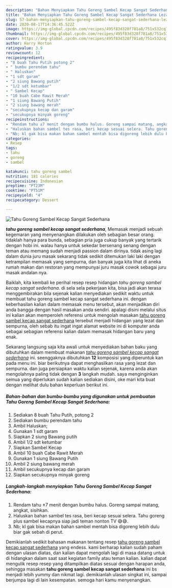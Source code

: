 ```yaml
---
description: "Bahan Menyiapkan Tahu Goreng Sambel Kecap Sangat Sederhana Lezat"
title: "Bahan Menyiapkan Tahu Goreng Sambel Kecap Sangat Sederhana Lezat"
slug: 57-bahan-menyiapkan-tahu-goreng-sambel-kecap-sangat-sederhana-lezat
date: 2020-08-17T14:36:45.522Z
image: https://img-global.cpcdn.com/recipes/495f83d328f781a8/751x532cq70/tahu-goreng-sambel-kecap-sangat-sederhana-foto-resep-utama.jpg
thumbnail: https://img-global.cpcdn.com/recipes/495f83d328f781a8/751x532cq70/tahu-goreng-sambel-kecap-sangat-sederhana-foto-resep-utama.jpg
cover: https://img-global.cpcdn.com/recipes/495f83d328f781a8/751x532cq70/tahu-goreng-sambel-kecap-sangat-sederhana-foto-resep-utama.jpg
author: Harry Horton
ratingvalue: 3.9
reviewcount: 12
recipeingredient:
- "8 buah Tahu Putih potong 2"
- " bumbu perendam tahu"
- " Haluskan"
- "1 sdt garam"
- "2 siung Bawang putih"
- "1/2 sdt ketumbar"
- " Sambel Kecap"
- "10 buah Cabe Rawit Merah"
- "1 siung Bawang Putih"
- "2 siung bawang merah"
- "secukupnya kecap dan garam"
- "secukupnya minyak goreng"
recipeinstructions:
- "Rendam tahu ±7 menit dengan bumbu halus. Goreng sampai matang, angkat, sisihkan."
- "Haluskan bahan sambel tes rasa, beri kecap sesuai selera. Tahu goreng plus sambel kecapnya siap jadi teman nonton TV 😅😅."
- "Nb; kl gak bisa makan bahan sambel mentah bisa digoreng lebih dulu biar gak sebah di perut."
categories:
- Resep
tags:
- tahu
- goreng
- sambel

katakunci: tahu goreng sambel 
nutrition: 181 calories
recipecuisine: Indonesian
preptime: "PT23M"
cooktime: "PT51M"
recipeyield: "4"
recipecategory: Dessert

---
```



![Tahu Goreng Sambel Kecap Sangat Sederhana](https://img-global.cpcdn.com/recipes/495f83d328f781a8/751x532cq70/tahu-goreng-sambel-kecap-sangat-sederhana-foto-resep-utama.jpg)

<b><i>tahu goreng sambel kecap sangat sederhana</i></b>, Memasak menjadi sebuah kegemaran yang menyenangkan dilakukan oleh sebagian besar orang. tidaklah hanya para bunda, sebagian pria juga cukup banyak yang tertarik dengan hobi ini. walau hanya untuk sekedar bersenang senang dengan teman atau memang sudah menjadi passion dalam dirinya. tidak asing lagi dalam dunia juru masak sekarang tidak sedikit ditemukan laki laki dengan ketrampilan memasak yang sempurna, dan banyak juga kita lihat di aneka rumah makan dan restoran yang mempunyai juru masak cowok sebagai juru masak andalan nya.

Baiklah, kita kembali ke perihal resep resep hidangan <i>tahu goreng sambel kecap sangat sederhana</i>. di sela sela pekerjaan kita, bisa jadi akan terasa menggembirakan bila sejenak kalian menyediakan sedikit waktu untuk membuat tahu goreng sambel kecap sangat sederhana ini. dengan keberhasilan kalian dalam memasak menu tersebut, akan menjadikan diri anda bangga dengan hasil masakan anda sendiri. apalagi disini melalui situs ini kalian akan memperoleh referensi untuk mengolah masakan <u>tahu goreng sambel kecap sangat sederhana</u> tersebut menjadi hidangan yang lezat dan sempurna, oleh sebab itu ingat ingat alamat website ini di komputer anda sebagai sebagian referensi kalian dalam memasak hidangan baru yang enak.




Sekarang langsung saja kita awali untuk menyediakan bahan baku yang dibutuhkan dalam membuat makanan <u><i>tahu goreng sambel kecap sangat sederhana</i></u> ini. seenggaknya dibutuhkan <b>12</b> komposisi yang diperuntuk kan pada menu ini. biar berikutnya dapat menghasilkan rasa yang lezat dan sempurna. dan juga persiapkan waktu kalian sejenak, karena anda akan mengolahnya paling tidak dengan <b>3</b> langkah mudah. saya menginginkan semua yang diperlukan sudah kalian sediakan disini, oke mari kita buat dengan melihat dulu bahan keperluan berikut ini.

<!--inarticleads1-->

##### Bahan-bahan dan bumbu-bumbu yang digunakan untuk pembuatan Tahu Goreng Sambel Kecap Sangat Sederhana:

1. Sediakan 8 buah Tahu Putih, potong 2
1. Sediakan  bumbu perendam tahu
1. Ambil  Haluskan;
1. Gunakan 1 sdt garam
1. Siapkan 2 siung Bawang putih
1. Ambil 1/2 sdt ketumbar
1. Siapkan  Sambel Kecap
1. Ambil 10 buah Cabe Rawit Merah
1. Gunakan 1 siung Bawang Putih
1. Ambil 2 siung bawang merah
1. Ambil secukupnya kecap dan garam
1. Siapkan secukupnya minyak goreng




<!--inarticleads2-->

##### Langkah-langkah menyiapkan Tahu Goreng Sambel Kecap Sangat Sederhana:

1. Rendam tahu ±7 menit dengan bumbu halus. Goreng sampai matang, angkat, sisihkan.
1. Haluskan bahan sambel tes rasa, beri kecap sesuai selera. Tahu goreng plus sambel kecapnya siap jadi teman nonton TV 😅😅.
1. Nb; kl gak bisa makan bahan sambel mentah bisa digoreng lebih dulu biar gak sebah di perut.




Demikianlah sedikit bahasan makanan tentang resep <u>tahu goreng sambel kecap sangat sederhana</u> yang endess. kami berharap kalian sudah paham dengan ulasan diatas, dan kalian dapat mengolah lagi di masa datang untuk di hidangkan dalam saat saat kegiatan family atau teman kalian. kalian dapat mengulik resep resep yang ditampilkan diatas sesuai dengan harapan anda, sehingga masakan <b>tahu goreng sambel kecap sangat sederhana</b> ini bs menjadi lebih yummy dan nikmat lagi. demikianlah ulasan singkat ini, sampai berjumpa lagi di lain kesempatan. semoga hari kamu menyenangkan.
